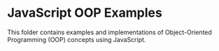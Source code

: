 # JavaScript OOP Examples

This folder contains examples and implementations of Object-Oriented Programming (OOP) concepts using JavaScript.
